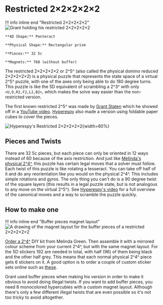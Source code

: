 # Restricted 2×2×2×2×2

!!! info inline end "Restricted 2×2×2×2×2"
    ![Grant holding his restricted 2×2×2×2×2](https://cloud.hypercubing.xyz/assets/img/phys/restricted_22222_grant.png)

    **4D Shape:** Penteract

    **Physical Shape:** Rectangular prism

    **Pieces:** 32 5c

    **Magnets:** 768 (without buffer)

The restricted 2×2×2×2×2 or 2^5^ (also called the physical domino reduced 2×2×2×2×2) is a physical puzzle that represents the state space of a virtual 2^5^ puzzle, with one of the axes only being able to do 180 degree turns. This puzzle is like the 5D equivalent of scrambling a 2^3^ with only `<U,D,R2,F2,L2,B2>`, which makes the solve way easier than the non-restricted version.

The first known restricted 2^5^ was made by [Grant Staten](/leaderboards/solvers/grant/) which he showed off in a [YouTube video](https://www.youtube.com/watch?v=rmTx-YI9NWM). [Hyperespy](/leaderboards/solvers/hyperespy/) also made a version using foldable paper cubes to cover the pieces.

![Hyperespy's Restricted 2×2×2×2×2](https://cloud.hypercubing.xyz/assets/img/phys/restricted_22222_espy.png){width=60%}


## Pieces and Twists

There are 32 5c pieces, but each piece can only be oriented in 12 ways instead of 60 because of the axis restriction. And just like [Melinda's physical 2^4^](/puzzles/physical/2x2x2x2/), this puzzle has certain legal moves that a solver must follow. Each twist of this puzzle is like rotating a tesseract. You can take off half of it and do any reorientation like you would on the physical 2^4^. This includes simple rotations and gyros. The only thing you can't do is a 90 degree twist of the square layers (this results in a legal puzzle state, but is not analogous to any move on the virtual 2^5^). See [Hyperespy's video](https://www.youtube.com/watch?v=31ubrqerKqA) for a full overview of the canonical moves and a way to scramble the puzzle quickly.




## How to make one

!!! info inline end "Buffer pieces magnet layout"
    ![A drawing of the magnet layout for the buffer pieces of a restricted 2×2×2×2×2](https://cloud.hypercubing.xyz/assets/img/phys/restricted_22222_buffer_magnets.png)

[Order a 2^4^](https://superliminal.com/cube/2x2x2x2/ordering.html) DIY kit from Melinda Green. Then assemble it with a mirrored colour scheme from your current 2^4^, but with the same magnet layout. For the 5D stickers 192 are needed in total, with half (96) of them being black and the other half grey. This means that each normal physical 2^4^ piece gets 6 stickers on it. A good option is to order a couple of custom sticker sets online such as [these](https://www.thecubicle.com/products/gan330-keychain-sticker-set).

Grant used buffer pieces when making his version in order to make it obvious to avoid doing illegal twists. If you want to add buffer pieces, you need 8 monocolored hypercubies with a custom magnet layout. Although there's only a few different illegal twists that are even possible so it's not too tricky to avoid altogether.






